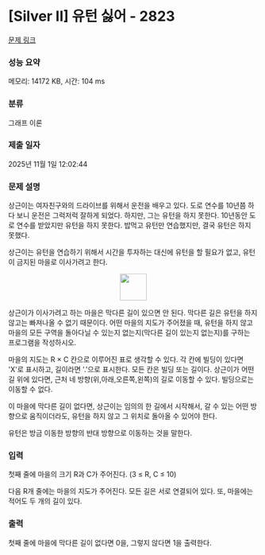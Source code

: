 # [Silver II] 유턴 싫어 - 2823 

[문제 링크](https://www.acmicpc.net/problem/2823) 

### 성능 요약

메모리: 14172 KB, 시간: 104 ms

### 분류

그래프 이론

### 제출 일자

2025년 11월 1일 12:02:44

### 문제 설명

<p>상근이는 여자친구와의 드라이브를 위해서 운전을 배우고 있다. 도로 연수를 10년쯤 하다 보니 운전은 그럭저럭 잘하게 되었다. 하지만, 그는 유턴을 하지 못한다. 10년동안 도로 연수를 받았지만 유턴을 하지 못한다. 밥먹고 유턴만 연습했지만, 결국 유턴은 하지 못했다.</p>

<p>상근이는 유턴을 연습하기 위해서 시간을 투자하는 대신에 유턴을 할 필요가 없고, 유턴이 금지된 마을로 이사가려고 한다.</p>

<p style="text-align: center;"><img alt="" src="https://upload.acmicpc.net/8b57a845-e0b4-4ee1-a16f-9a924d4680f8/-/preview/" style="width: 54px; height: 54px;"></p>

<p>상근이가 이사가려고 하는 마을은 막다른 길이 있으면 안 된다. 막다른 길은 유턴을 하지 않고는 빠져나올 수 없기 때문이다. 어떤 마을의 지도가 주어졌을 때, 유턴을 하지 않고 마을의 모든 구역을 돌아다닐 수 있는지 없는지(막다른 길이 있는지 없는지)를 구하는 프로그램을 작성하시오. </p>

<p>마을의 지도는 R × C 칸으로 이루어진 표로 생각할 수 있다. 각 칸에 빌딩이 있다면 'X'로 표시하고, 길이라면 '.'으로 표시한다. 모든 칸은 빌딩 또는 길이다. 상근이가 어떤 길 위에 있다면, 근처 네 방향(위,아래,오른쪽,왼쪽)의 길로 이동할 수 있다. 빌딩으로는 이동할 수 없다.</p>

<p>이 마을에 막다른 길이 없다면, 상근이는 임의의 한 길에서 시작해서, 갈 수 있는 어떤 방향으로 움직이더라도, 유턴을 하지 않고 그 위치로 돌아올 수 있어야 한다.</p>

<p>유턴은 방금 이동한 방향의 반대 방향으로 이동하는 것을 말한다.</p>

### 입력 

 <p>첫째 줄에 마을의 크기 R과 C가 주어진다. (3 ≤ R, C ≤ 10)</p>

<p>다음 R개 줄에는 마을의 지도가 주어진다. 모든 길은 서로 연결되어 있다. 또, 마을에는 적어도 두 개의 길이 있다.</p>

### 출력 

 <p>첫째 줄에 마을에 막다른 길이 없다면 0을, 그렇지 않다면 1을 출력한다.</p>

